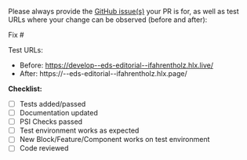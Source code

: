 Please always provide the [GitHub issue(s)](../issues) your PR is for, as well as test URLs where your change can be observed (before and after):

Fix #<gh-issue-id>

Test URLs:

- Before: https://develop--eds-editorial--ifahrentholz.hlx.live/ <!-- On dev to main its main -->
- After: https://<branch>--eds-editorial--ifahrentholz.hlx.page/ <!-- change <branch> to the branch name  -->

**Checklist:**
- [ ] Tests added/passed
- [ ] Documentation updated
- [ ] PSI Checks passed
- [ ] Test environment works as expected
- [ ] New Block/Feature/Component works on test environment
- [ ] Code reviewed 
